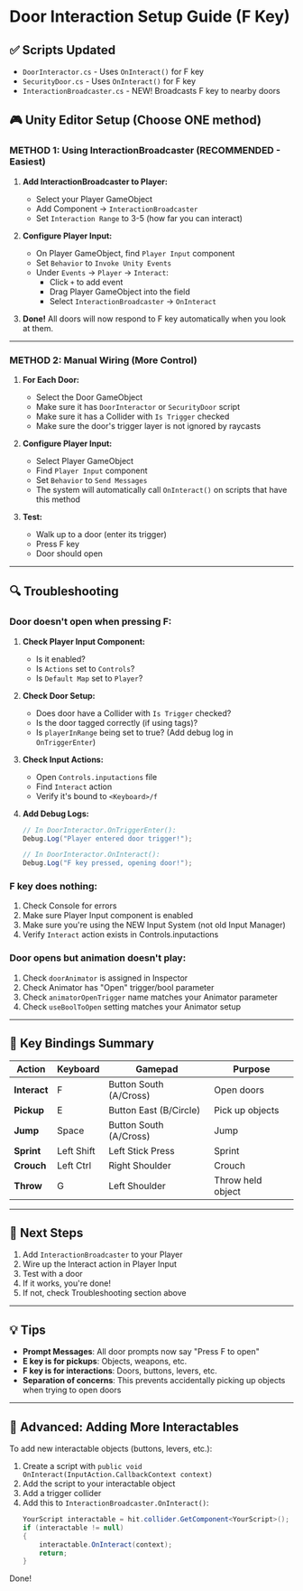 # Door Interaction Setup Guide (F Key)

## ✅ Scripts Updated
- `DoorInteractor.cs` - Uses `OnInteract()` for F key
- `SecurityDoor.cs` - Uses `OnInteract()` for F key
- `InteractionBroadcaster.cs` - NEW! Broadcasts F key to nearby doors

## 🎮 Unity Editor Setup (Choose ONE method)

### METHOD 1: Using InteractionBroadcaster (RECOMMENDED - Easiest)

1. **Add InteractionBroadcaster to Player:**
   - Select your Player GameObject
   - Add Component → `InteractionBroadcaster`
   - Set `Interaction Range` to 3-5 (how far you can interact)

2. **Configure Player Input:**
   - On Player GameObject, find `Player Input` component
   - Set `Behavior` to `Invoke Unity Events`
   - Under `Events` → `Player` → `Interact`:
     - Click `+` to add event
     - Drag Player GameObject into the field
     - Select `InteractionBroadcaster` → `OnInteract`

3. **Done!** All doors will now respond to F key automatically when you look at them.

---

### METHOD 2: Manual Wiring (More Control)

1. **For Each Door:**
   - Select the Door GameObject
   - Make sure it has `DoorInteractor` or `SecurityDoor` script
   - Make sure it has a Collider with `Is Trigger` checked
   - Make sure the door's trigger layer is not ignored by raycasts

2. **Configure Player Input:**
   - Select Player GameObject
   - Find `Player Input` component
   - Set `Behavior` to `Send Messages`
   - The system will automatically call `OnInteract()` on scripts that have this method

3. **Test:**
   - Walk up to a door (enter its trigger)
   - Press F key
   - Door should open

---

## 🔍 Troubleshooting

### Door doesn't open when pressing F:

1. **Check Player Input Component:**
   - Is it enabled?
   - Is `Actions` set to `Controls`?
   - Is `Default Map` set to `Player`?

2. **Check Door Setup:**
   - Does door have a Collider with `Is Trigger` checked?
   - Is the door tagged correctly (if using tags)?
   - Is `playerInRange` being set to true? (Add debug log in `OnTriggerEnter`)

3. **Check Input Actions:**
   - Open `Controls.inputactions` file
   - Find `Interact` action
   - Verify it's bound to `<Keyboard>/f`

4. **Add Debug Logs:**
   ```csharp
   // In DoorInteractor.OnTriggerEnter():
   Debug.Log("Player entered door trigger!");
   
   // In DoorInteractor.OnInteract():
   Debug.Log("F key pressed, opening door!");
   ```

### F key does nothing:

1. Check Console for errors
2. Make sure Player Input component is enabled
3. Make sure you're using the NEW Input System (not old Input Manager)
4. Verify `Interact` action exists in Controls.inputactions

### Door opens but animation doesn't play:

1. Check `doorAnimator` is assigned in Inspector
2. Check Animator has "Open" trigger/bool parameter
3. Check `animatorOpenTrigger` name matches your Animator parameter
4. Check `useBoolToOpen` setting matches your Animator setup

---

## 📝 Key Bindings Summary

| Action | Keyboard | Gamepad | Purpose |
|--------|----------|---------|---------|
| **Interact** | F | Button South (A/Cross) | Open doors |
| **Pickup** | E | Button East (B/Circle) | Pick up objects |
| **Jump** | Space | Button South (A/Cross) | Jump |
| **Sprint** | Left Shift | Left Stick Press | Sprint |
| **Crouch** | Left Ctrl | Right Shoulder | Crouch |
| **Throw** | G | Left Shoulder | Throw held object |

---

## 🎯 Next Steps

1. Add `InteractionBroadcaster` to your Player
2. Wire up the Interact action in Player Input
3. Test with a door
4. If it works, you're done!
5. If not, check Troubleshooting section above

---

## 💡 Tips

- **Prompt Messages**: All door prompts now say "Press F to open"
- **E key is for pickups**: Objects, weapons, etc.
- **F key is for interactions**: Doors, buttons, levers, etc.
- **Separation of concerns**: This prevents accidentally picking up objects when trying to open doors

---

## 🔧 Advanced: Adding More Interactables

To add new interactable objects (buttons, levers, etc.):

1. Create a script with `public void OnInteract(InputAction.CallbackContext context)`
2. Add the script to your interactable object
3. Add a trigger collider
4. Add this to `InteractionBroadcaster.OnInteract()`:
   ```csharp
   YourScript interactable = hit.collider.GetComponent<YourScript>();
   if (interactable != null)
   {
       interactable.OnInteract(context);
       return;
   }
   ```

Done!
